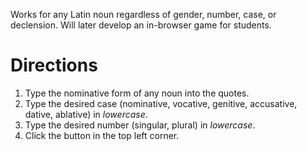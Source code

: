 
Works for any Latin noun regardless of gender, number, case, or declension. Will later develop an in-browser game for students.

# Directions
1.  Type the nominative form of any noun into the quotes.
2.  Type the desired case (nominative, vocative, genitive, accusative, dative, ablative) in *lowercase*.
3.  Type the desired number (singular, plural) in *lowercase*.
4. Click the button in the top left corner.
